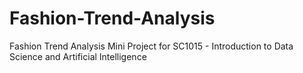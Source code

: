 # Fashion-Trend-Analysis
Fashion Trend Analysis Mini Project for SC1015 - Introduction to Data Science and Artificial Intelligence
